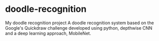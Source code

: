 # doodle-recognition
My doodle recognition project
A doodle recognition system based on the Google's Quickdraw challenge developed using python, depthwise CNN and a deep learning approach, MobileNet.
